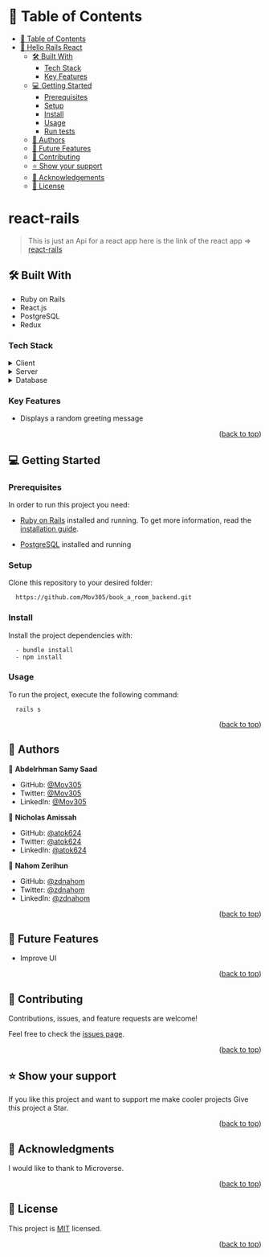<a name="readme-top"></a></a>

# 📗 Table of Contents

- [📗 Table of Contents](#-table-of-contents)
- [📖 Hello Rails React ](#-react-rails-)
  - [🛠 Built With ](#-built-with-)
    - [Tech Stack ](#tech-stack-)
    - [Key Features ](#key-features-)
  - [💻 Getting Started ](#-getting-started-)
    - [Prerequisites](#prerequisites)
    - [Setup](#setup)
    - [Install](#install)
    - [Usage ](#usage-)
    - [Run tests](#run-tests)
  - [👥 Authors ](#-authors-)
  - [🔭 Future Features ](#-future-features-)
  - [🤝 Contributing ](#-contributing-)
  - [⭐️ Show your support ](#️-show-your-support-)
  - [🙏 Acknowledgements](#acknowledgements)
  - [📝 License ](#-license-)

# react-rails <a name="react-rails"></a>

> This is just an Api for a react app here is the link of the react app => [react-rails](https://github.com/zdnahom/book-a-room-frontend)


## 🛠 Built With <a name="built-with"></a>
<ul>
    <li>Ruby on Rails</li>
    <li>React.js</li>
    <li>PostgreSQL</li>
    <li>Redux</li>
 </ul>

### Tech Stack <a name="tech-stack"></a>

<details>
  <summary>Client</summary>
  <ul>
    <li><a href="https://github.com/microverseinc/linters-config/tree/master/ror">Linters</a></li>
    <li><a href="https://react.dev/">React.js</a></li>
  </ul>
</details>
<details>
  <summary>Server</summary>
  <ul>
    <li><a href="https://rubyonrails.org/">ROR</a></li>
  </ul>
</details>

<details>
<summary>Database</summary>
  <ul>
    <li><a href="https://www.postgresql.org/">PostgreSQL</a></li>
  </ul>
</details>

### Key Features <a name="key-features"></a>

- Displays a random greeting message

<p align="right">(<a href="#readme-top">back to top</a>)</p>

## 💻 Getting Started <a name="getting-started"></a>

### Prerequisites

In order to run this project you need:

- [Ruby on Rails](https://rubyonrails.org/) installed and running. To get more information, read the [installation guide](https://guides.rubyonrails.org/).

- [PostgreSQL](https://www.postgresql.org/) installed and running

### Setup

Clone this repository to your desired folder:

```
  https://github.com/Mov305/book_a_room_backend.git
```

### Install

Install the project dependencies with:

```
  - bundle install
  - npm install
```

### Usage <a name="usage"></a>

To run the project, execute the following command:

```
  rails s
```

<p align="right">(<a href="#readme-top">back to top</a>)</p>

## 👥 Authors <a name="authors"></a>

👤 **Abdelrhman Samy Saad**

- GitHub: [@Mov305](https://github.com/Mov305)
- Twitter: [@Mov305](https://twitter.com/Mov_abd)
- LinkedIn: [@Mov305](https://www.linkedin.com/in/abdelrhman-samy-80b14b215/)

👤 **Nicholas Amissah**

- GitHub: [@atok624](https://github.com/atok624)
- Twitter: [@atok624](https://twitter.com/mysticalamissah)
- LinkedIn: [@atok624](https://linkedin.com/in/nicholas-amissah-153b09154)

👤 **Nahom Zerihun**

- GitHub: [@zdnahom](https://github.com/zdnahom)
- Twitter: [@zdnahom](https://twitter.com/Nahomzerihun11)
- LinkedIn: [@zdnahom](https://www.linkedin.com/in/nahomzerihun76/)

<p align="right">(<a href="#readme-top">back to top</a>)</p>

## 🔭 Future Features <a name="future-features"></a>

- Improve UI

<p align="right">(<a href="#readme-top">back to top</a>)</p>

## 🤝 Contributing <a name="contributing"></a>

Contributions, issues, and feature requests are welcome!

Feel free to check the [issues page](../../issues/).

<p align="right">(<a href="#readme-top">back to top</a>)</p>

## ⭐️ Show your support <a name="support"></a>

If you like this project and want to support me make cooler projects Give this project a Star.

<p align="right">(<a href="#readme-top">back to top</a>)</p>

<!-- ACKNOWLEDGEMENTS -->

## 🙏 Acknowledgments <a name="acknowledgements"></a>

I would like to thank to Microverse.

<p align="right">(<a href="#readme-top">back to top</a>)</p>

## 📝 License <a name="license"></a>

This project is [MIT](./LICENSE) licensed.

<p align="right">(<a href="#readme-top">back to top</a>)</p>
